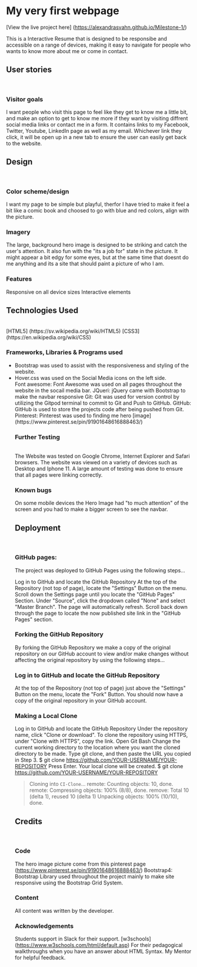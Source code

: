 # My very first webpage

[View the live project here] (https://alexandrasvahn.github.io/Milestone-1/)

This is a  Interactive Resume that is designed to be responsibe and accessible on a range of devices, 
making it easy to navigate for people who wants to know more about me or come in contact. 

## User stories
<br>

### Visitor goals 
I want people who visit this page to feel like they get to know me a little bit, and make an option to get to know me more if they want by
visiting diffrent social media links or contact me in a form. It contains links to my Facebook, Twitter, Youtube, LinkedIn page as well as my email. Whichever link they click, it will be open up in a new tab to ensure the user can easily get back to the website.

## Design
<br>

### Color scheme/design
I want my page to be simple but playful, therfor I have tried to make it feel a bit like a comic book and choosed to go with blue and red colors, align with the picture.

### Imagery
The large, background hero image is designed to be striking and catch the user's attention. It also fun with the "its a job for" state in the picture. It might appear a bit edgy for some eyes, but at the same time that doesnt do me anything and its a site that should paint a picture of who I am.

### Features
Responsive on all device sizes
Interactive elements

## Technologies Used
<br>
[HTML5] (https://sv.wikipedia.org/wiki/HTML5)
[CSS3] (https://en.wikipedia.org/wiki/CSS)

### Frameworks, Libraries & Programs used

<ul>
<li #### Bootstrap 5.0:>
Bootstrap was used to assist with the responsiveness and styling of the website.</li>
<li #### Hover.css:>
Hover.css was used on the Social Media icons on the left side.</li>
Font awesome:
Font Awesome was used on all pages throughout the website in the socail media bar.
JQueri:
jQuery came with Bootstrap to make the navbar responsive
Git:
Git was used for version control by utilizing the Gitpod terminal to commit to Git and Push to GitHub.
GitHub:
GitHub is used to store the projects code after being pushed from Git.
Pinterest:
Pinterest was used to finding me hero [image](https://www.pinterest.se/pin/91901648616888463/)

### Further Testing
<br>
The Website was tested on Google Chrome, Internet Explorer and Safari browsers.
The website was viewed on a variety of devices such as Desktop and Iphone 11.
A large amount of testing was done to ensure that all pages were linking correctly.

### Known bugs
On some mobile devices the Hero Image had "to much attention" of the screen and you had to make a bigger screen to see the navbar.

## Deployment
<br>

### GitHub pages:
The project was deployed to GitHub Pages using the following steps...

Log in to GitHub and locate the GitHub Repository
At the top of the Repository (not top of page), locate the "Settings" Button on the menu.
Scroll down the Settings page until you locate the "GitHub Pages" Section.
Under "Source", click the dropdown called "None" and select "Master Branch".
The page will automatically refresh.
Scroll back down through the page to locate the now published site link in the "GitHub Pages" section.

### Forking the GitHub Repository
By forking the GitHub Repository we make a copy of the original repository on our GitHub account to view and/or make changes without affecting the original repository by using the following steps...

### Log in to GitHub and locate the GitHub Repository
At the top of the Repository (not top of page) just above the "Settings" Button on the menu, locate the "Fork" Button.
You should now have a copy of the original repository in your GitHub account.

### Making a Local Clone
Log in to GitHub and locate the GitHub Repository
Under the repository name, click "Clone or download".
To clone the repository using HTTPS, under "Clone with HTTPS", copy the link.
Open Git Bash
Change the current working directory to the location where you want the cloned directory to be made.
Type git clone, and then paste the URL you copied in Step 3.
$ git clone https://github.com/YOUR-USERNAME/YOUR-REPOSITORY
Press Enter. Your local clone will be created.
$ git clone https://github.com/YOUR-USERNAME/YOUR-REPOSITORY

> Cloning into `CI-Clone`...
> remote: Counting objects: 10, done.
> remote: Compressing objects: 100% (8/8), done.
> remove: Total 10 (delta 1), reused 10 (delta 1)
> Unpacking objects: 100% (10/10), done.

## Credits
<br>

### Code
The hero image picture come from this pinterest page (https://www.pinterest.se/pin/91901648616888463/)
Bootstrap4: Bootstrap Library used throughout the project mainly to make site responsive using the Bootstrap Grid System.

### Content
All content was written by the developer.

### Acknowledgements
Students support in Slack for their support.
[w3schools] (https://www.w3schools.com/html/default.asp) For their pedagogical walkthroughs when you have an answer about HTML Syntax.
My Mentor for helpful feedback.


